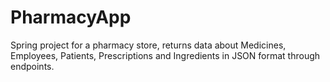 # PharmacyApp
Spring project for a pharmacy store, returns data about Medicines, Employees, Patients, Prescriptions and Ingredients in JSON format through endpoints.

